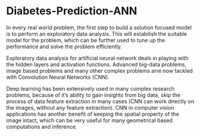 # Diabetes-Prediction-ANN

In every real world problem, the first step to build a solution focused model is to perform an exploratory data analysis. This will estabilish the suitable model for the problem, which can be further used to tune up the performance and solve the problem efficiently.

Exploratory data analysis for artificial neural network deals in playing with the hidden layers and activation functions. Advanced big-data problems, image based problems and many other complex problems arre now tackled with Convolution Neural Networks (CNN). 

Deep learning has been extensively used in many complex research problems, because of it’s ability to gain insights from big data, skip the process of data feature extraction in many cases (CNN can work directly on the images, without any feature extraction). CNN in computer vision applications has another benefit of keeping the spatial property of the image intact, which can be very useful for many geometrical based computations and inference.
